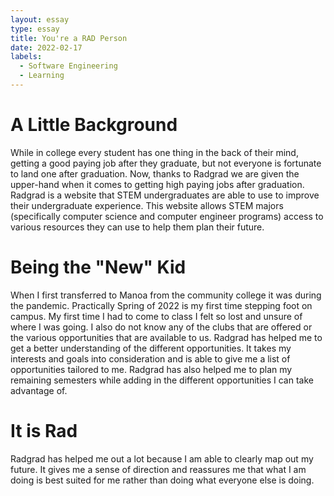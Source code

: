 ```yaml
---
layout: essay
type: essay
title: You're a RAD Person
date: 2022-02-17
labels:
  - Software Engineering
  - Learning
---
```

# A Little Background
While in college every student has one thing in the back of their mind, getting a good paying job after they graduate, but not everyone is fortunate to land one after graduation. Now, thanks to Radgrad we are given the upper-hand when it comes to getting high paying jobs after graduation. Radgrad is a website that STEM undergraduates are able to use to improve their undergraduate experience. This website allows STEM majors (specifically computer science and computer engineer programs) access to various resources they can use to help them plan their future. 

# Being the "New" Kid 
When I first transferred to Manoa from the community college it was during the pandemic. Practically Spring of 2022 is my first time stepping foot on campus. My first time I had to come to class I felt so lost and unsure of where I was going. I also do not know any of the clubs that are offered or the various opportunities that are available to us. Radgrad has helped me to get a better understanding of the different opportunities. It takes my interests and goals into consideration and is able to give me a list of opportunities tailored to me. Radgrad has also helped me to plan my remaining semesters while adding in the different opportunities I can take advantage of. 

# It is Rad
Radgrad has helped me out a lot because I am able to clearly map out my future. It gives me a sense of direction and reassures me that what I am doing is best suited for me rather than doing what everyone else is doing. 
